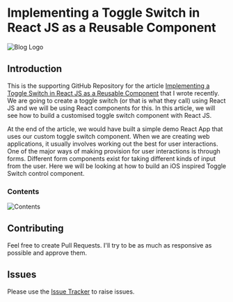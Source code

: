 # Implementing a Toggle Switch in React JS as a Reusable Component

![Blog Logo](https://i.imgur.com/9MzxExs.png)

## Introduction

This is the supporting GitHub Repository for the article [Implementing a Toggle Switch in React JS as a Reusable Component](https://blog.praveen.science/) that I wrote recently. We are going to create a toggle switch (or that is what they call) using React JS and we will be using React components for this. In this article, we will see how to build a customised toggle switch component with React JS.

At the end of the article, we would have built a simple demo React App that uses our custom toggle switch component. When we are creating web applications, it usually involves working out the best for user interactions. One of the major ways of making provision for user interactions is through forms. Different form components exist for taking different kinds of input from the user. Here we will be looking at how to build an iOS inspired Toggle Switch control component.

### Contents

![Contents](https://i.imgur.com/IPV5AUq.png)

## Contributing

Feel free to create Pull Requests. I'll try to be as much as responsive as possible and approve them.

## Issues

Please use the [Issue Tracker](https://github.com/praveenscience/ToggleSwitch/issues) to raise issues.
